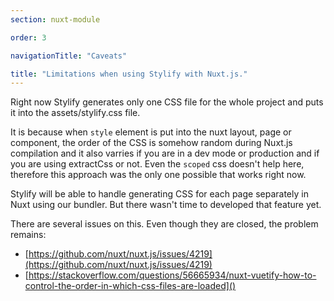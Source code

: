 ```yaml
---
section: nuxt-module

order: 3

navigationTitle: "Caveats"

title: "Limitations when using Stylify with Nuxt.js."
---
```


Right now Stylify generates only one CSS file for the whole project and puts it into the assets/stylify.css file.

It is because when `style` element is put into the nuxt layout, page or component, the order of the CSS is somehow random during Nuxt.js compilation and it also varries if you are in a dev mode or production and if you are using extractCss or not. Even the `scoped` css doesn't help here, therefore this approach was the only one possible that works right now.

<note>
Stylify will be able to handle generating CSS for each page separately in Nuxt using our bundler. But there wasn't time to developed that feature yet.
</note>

There are several issues on this. Even though they are closed, the problem remains:
- [https://github.com/nuxt/nuxt.js/issues/4219](https://github.com/nuxt/nuxt.js/issues/4219)
- [https://stackoverflow.com/questions/56665934/nuxt-vuetify-how-to-control-the-order-in-which-css-files-are-loaded]()

